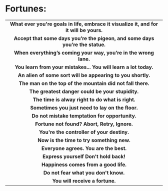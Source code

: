Fortunes:
=========
| |
|:--------------------------------------------------------------------------------------:|
|**What ever you're goals in life, embrace it visualize it, and for it will be yours.**|
|**Accept that some days you’re the pigeon, and some days you’re the statue.**|
|**When everything’s coming your way, you’re in the wrong lane.**|
|**You learn from your mistakes... You will learn a lot today.**|
|**An alien of some sort will be appearing to you shortly.**|
|**The man on the top of the mountain did not fall there.**|
|**The greatest danger could be your stupidity.**|
|**The time is alway right to do what is right.**|
|**Sometimes you just need to lay on the floor.**|
|**Do not mistake temptation for opportunity.**|
|**Fortune not found? Abort, Retry, Ignore.**|
|**You're the controller of your destiny.**|
|**Now is the time to try something new.**|
|**Everyone agrees. You are the best.**|
|**Express yourself Don't hold back!**|
|**Happiness comes from a good life.**|
|**Do not fear what you don't know.**|
|**You will receive a fortune.**|

